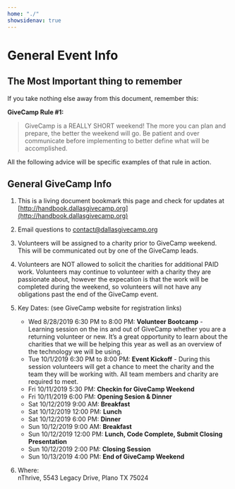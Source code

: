 ```yaml
---
home: "./"
showsidenav: true
---
```


# General Event Info

## The Most Important thing to remember

If you take nothing else away from this document, remember this:

**GiveCamp Rule #1:**

> GiveCamp is a REALLY SHORT weekend! The more you can plan and prepare, the better the weekend will go. Be patient and over communicate before implementing to better define what will be accomplished.

All the following advice will be specific examples of that rule in action. 

## General GiveCamp Info

1.	This is a living document bookmark this page and check for updates at [http://handbook.dallasgivecamp.org](http://handbook.dallasgivecamp.org)

1.	Email questions to [contact@dallasgivecamp.org](mailto:contact@dallasgivecamp.org)

1.	Volunteers will be assigned to a charity prior to GiveCamp weekend. This will be communicated out by one of the GiveCamp leads. 

1.	Volunteers are NOT allowed to solicit the charities for additional PAID work. Volunteers may continue to volunteer with a charity they are passionate about, however the expecation is that the work will be completed during the weekend, so volunteers will not have any obligations past the end of the GiveCamp event. 

1.	Key Dates: (see GiveCamp website for registration links)

    - Wed 8/28/2019 6:30 PM to 8:00 PM: **Volunteer Bootcamp** - Learning session on the ins and out of GiveCamp whether you are a returning volunteer or new.  It’s a great opportunity to learn about the charities that we will be helping this year as well as an overview of the technology we will be using.
    - Tue 10/1/2019 6:30 PM to 8:00 PM: **Event Kickoff** - During this session volunteers will get a chance to meet the charity and the team they will be working with. All team members and charity are required to meet.
    - Fri 10/11/2019 5:30 PM: **Checkin for GiveCamp Weekend**
    - Fri 10/11/2019 6:00 PM: **Opening Sesion & Dinner**
    - Sat 10/12/2019 9:00 AM: **Breakfast**
    - Sat 10/12/2019 12:00 PM: **Lunch**
    - Sat 10/12/2019 6:00 PM: **Dinner**
    - Sun 10/12/2019 9:00 AM: **Breakfast**
    - Sun 10/12/2019 12:00 PM: **Lunch, Code Complete, Submit Closing Presentation**
    - Sun 10/12/2019 2:00 PM: **Closing Session**
    - Sun 10/13/2019 4:00 PM: **End of GiveCamp Weekend** 

1.	Where:  
    nThrive, 5543 Legacy Drive, Plano TX 75024

